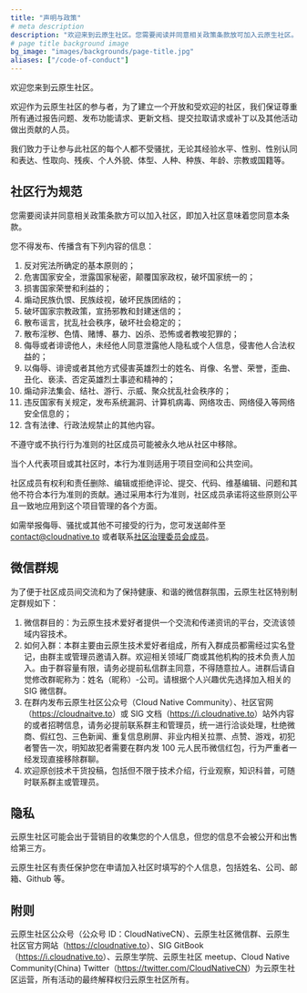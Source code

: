 ```yaml
---
title: "声明与政策"
# meta description
description: "欢迎来到云原生社区。您需要阅读并同意相关政策条款放可加入云原生社区。"
# page title background image
bg_image: "images/backgrounds/page-title.jpg"
aliases: ["/code-of-conduct"]
---
```


欢迎您来到云原生社区。

欢迎作为云原生社区的参与者，为了建立一个开放和受欢迎的社区，我们保证尊重所有通过报告问题、发布功能请求、更新文档、提交拉取请求或补丁以及其他活动做出贡献的人员。

我们致力于让参与此社区的每个人都不受骚扰，无论其经验水平、性别、性别认同和表达、性取向、残疾、个人外貌、体型、人种、种族、年龄、宗教或国籍等。

## 社区行为规范

您需要阅读并同意相关政策条款方可以加入社区，即加入社区意味着您同意本条款。

您不得发布、传播含有下列内容的信息：

1. 反对宪法所确定的基本原则的；
2. 危害国家安全，泄露国家秘密，颠覆国家政权，破坏国家统一的；
3. 损害国家荣誉和利益的；
4. 煽动民族仇恨、民族歧视，破坏民族团结的；
5. 破坏国家宗教政策，宣扬邪教和封建迷信的；
6. 散布谣言，扰乱社会秩序，破坏社会稳定的；
7. 散布淫秽、色情、赌博、暴力、凶杀、恐怖或者教唆犯罪的；
8. 侮辱或者诽谤他人，未经他人同意泄露他人隐私或个人信息，侵害他人合法权益的；
9. 以侮辱、诽谤或者其他方式侵害英雄烈士的姓名、肖像、名誉、荣誉，歪曲、丑化、亵渎、否定英雄烈士事迹和精神的；
10. 煽动非法集会、结社、游行、示威、聚众扰乱社会秩序的；
11. 违反国家有关规定，发布系统漏洞、计算机病毒、网络攻击、网络侵入等网络安全信息的；
12. 含有法律、行政法规禁止的其他内容。

不遵守或不执行行为准则的社区成员可能被永久地从社区中移除。

当个人代表项目或其社区时，本行为准则适用于项目空间和公共空间。

社区成员有权利和责任删除、编辑或拒绝评论、提交、代码、维基编辑、问题和其他不符合本行为准则的贡献。通过采用本行为准则，社区成员承诺将这些原则公平且一致地应用到这个项目管理的各个方面。

如需举报侮辱、骚扰或其他不可接受的行为，您可发送邮件至 [contact@cloudnative.to](mailto:contact@cloudnative.to) 或者联系[社区治理委员会成员](/team/)。

## 微信群规

为了便于社区成员间交流和为了保持健康、和谐的微信群氛围，云原生社区特别制定群规如下：

1. 微信群目的：为云原生技术爱好者提供一个交流和传递资讯的平台，交流该领域内容技术。
2. 如何入群：本群主要由云原生技术爱好者组成，所有入群成员都需经过实名登记，由群主或管理员邀请入群。欢迎相关领域厂商或其他机构的技术负责人加入。由于群容量有限，请务必提前私信群主同意，不得随意拉人。进群后请自觉修改群昵称为：姓名（昵称）-公司。请根据个人兴趣优先选择加入相关的 SIG 微信群。
3. 在群内发布云原生社区公众号（Cloud Native Community）、社区官网（<https://cloudnaitve.to>）或 SIG 文档（<https://i.cloudnative.to>）站外内容的或者招聘信息，请务必提前联系群主和管理员，统一进行洽谈处理，杜绝微商、假红包、三色新闻、重复信息刷屏、非业内相关拉票、点赞、游戏，初犯者警告一次，明知故犯者需要在群内发 100 元人民币微信红包，行为严重者一经发现直接移除群聊。
4. 欢迎原创技术干货投稿，包括但不限于技术介绍，行业观察，知识科普，可随时联系群主或管理员。

## 隐私

云原生社区可能会出于营销目的收集您的个人信息，但您的信息不会被公开和出售给第三方。

云原生社区有责任保护您在申请加入社区时填写的个人信息，包括姓名、公司、邮箱、Github 等。

## 附则

云原生社区公众号（公众号 ID：CloudNativeCN）、云原生社区微信群、云原生社区官方网站（<https://cloudnative.to>）、SIG GitBook（<https://i.cloudnative.to>）、云原生学院、云原生社区 meetup、Cloud Native Community(China) Twitter（<https://twitter.com/CloudNativeCN>）为云原生社区运营，所有活动的最终解释权归云原生社区所有。
